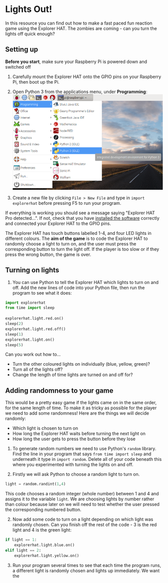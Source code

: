 # Lights Out!

In this resource you can find out how to make a fast paced fun reaction game using the Explorer HAT. The zombies are coming - can you turn the lights off quick enough? 

## Setting up 

**Before you start**, make sure your Raspberry Pi is powered down and switched off 

1. Carefully mount the Explorer HAT onto the GPIO pins on your Raspberry Pi, then boot up the Pi.

2. Open Python 3 from the applications menu, under **Programming**: ![](images/python3-app-menu.png)

3. Create a new file by clicking `File > New File` and type in `import explorerhat` before pressing F5 to run your program.

If everything is working you should see a message saying "Explorer HAT Pro detected...". If not, check that you have [installed the software](software.md) correctly and connected your Explorer HAT to the GPIO pins. 

The Explorer HAT has touch buttons labelled 1-4, and four LED lights in different colours. The **aim of the game** is to code the Explorer HAT to randomly choose a light to turn on, and the user must press the corresponding button to turn the light off. If the player is too slow or if they press the wrong button, the game is over.  


## Turning on lights

1. You can use Python to tell the Explorer HAT which lights to turn on and off. Add the new lines of code into your Python file, then run the program to see what it does:

```python
import explorerhat
from time import sleep

explorerhat.light.red.on()
sleep(2)
explorerhat.light.red.off()
sleep(1)
explorerhat.light.on()
sleep(5)
```

Can you work out how to...
* Turn the other coloured lights on individually (blue, yellow, green)?
* Turn all of the lights off?
* Change the length of time lights are turned on and off for?


## Adding randomness to your game

This would be a pretty easy game if the lights came on in the same order, for the same length of time. To make it as tricky as possible for the player we need to add some randomness! Here are the things we will decide randomly:

* Which light is chosen to turn on
* How long the Explorer HAT waits before turning the next light on
* How long the user gets to press the button before they lose

1. To generate random numbers we need to use Python's `random` library. Find the line in your program that says `from time import sleep` and underneath it type in `import random`. Delete all of your code beneath this where you experimented with turning the lights on and off.

2. Firstly we will ask Python to choose a random light to turn on. 

```python
light = random.randint(1,4)
```

This code chooses a random integer (whole number) between 1 and 4 and assigns it to the variable `light`. We are choosing lights by number rather than colour because later on we will need to test whether the user pressed the corresponding numbered button.

2. Now add some code to turn on a light depending on which light was randomly chosen. Can you finish off the rest of the code - 3 is the red light and 4 is the green light:

```python
if light == 1:
    explorerhat.light.blue.on()
elif light == 2:
    explorerhat.light.yellow.on()
```

3. Run your program several times to see that each time the program runs, a different light is randomly chosen and lights up immediately. We want the 

